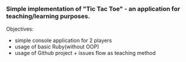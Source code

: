 ### Simple implementation of "Tic Tac Toe" - an application for teaching/learning purposes.

Objectives: 

- simple console application for 2 players
- usage of basic Ruby(without OOP)
- usage of Github project + issues flow as teaching method 
